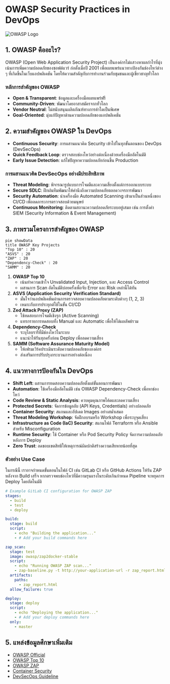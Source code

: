 # OWASP Security Practices in DevOps

![OWASP Logo](https://owasp.org/www-project-top-ten/assets/images/logo.png)

## 1. OWASP คืออะไร?

OWASP (Open Web Application Security Project) เป็นองค์กรไม่แสวงหาผลกำไรที่มุ่งเน้นการเพิ่มความปลอดภัยของซอฟต์แวร์ ก่อตั้งเมื่อปี 2001 เพื่อเผยแพร่แนวทางป้องกันช่องโหว่ต่าง ๆ ที่เกิดขึ้นในเว็บแอปพลิเคชัน โดยให้ความสำคัญกับการทำงานร่วมกับชุมชนและผู้เชี่ยวชาญทั่วโลก

### หลักการสำคัญของ OWASP
- **Open & Transparent**: ข้อมูลและเครื่องมือเผยแพร่ฟรี
- **Community-Driven**: พัฒนาโดยอาสาสมัครจากทั่วโลก
- **Vendor Neutral**: ไม่สนับสนุนผลิตภัณฑ์ทางการค้าใดเป็นพิเศษ
- **Goal-Oriented**: มุ่งแก้ปัญหาด้านความปลอดภัยของแอปพลิเคชัน

## 2. ความสำคัญของ OWASP ใน DevOps

- **Continuous Security**: การผสานแนวคิด Security เข้าไปในทุกขั้นตอนของ DevOps (DevSecOps)
- **Quick Feedback Loop**: ตรวจสอบช่องโหว่อย่างต่อเนื่องด้วยเครื่องมืออัตโนมัติ
- **Early Issue Detection**: แก้ไขปัญหาความปลอดภัยก่อนขึ้น Production

### การผสานแนวคิด DevSecOps อย่างมีประสิทธิภาพ
- **Threat Modeling**: พิจารณารูปแบบการโจมตีและความเสี่ยงตั้งแต่การออกแบบระบบ
- **Secure SDLC**: ฝึกฝนทีมพัฒนาให้คำนึงถึงความปลอดภัยตลอดวงจรการพัฒนา
- **Security Automation**: นำเครื่องมือ Automated Scanning เข้ามาเป็นส่วนหนึ่งของ CI/CD เพื่อลดภาระการตรวจสอบด้วยมนุษย์
- **Continuous Monitoring**: ติดตามสถานะความปลอดภัยระบบอยู่เสมอ เช่น การตั้งค่า SIEM (Security Information & Event Management)

## 3. ภาพรวมโครงการสำคัญของ OWASP

```mermaid
pie showData
title OWASP Key Projects
"Top 10" : 20
"ASVS" : 20
"ZAP" : 20
"Dependency-Check" : 20
"SAMM" : 20
```

1. **OWASP Top 10** 
   - เน้นทำความเข้าใจ Unvalidated Input, Injection, และ Access Control
   - ผสานการ Scan อัตโนมัติบ่อยครั้งเพื่อจับ Error และ Risk เหล่านี้ได้ทัน
2. **ASVS (Application Security Verification Standard)** 
   - มั่นใจว่าแอปพลิเคชันผ่านการตรวจสอบความปลอดภัยตามระดับต่างๆ (1, 2, 3)
   - เหมาะกับการประยุกต์ใช้ในขั้น CI/CD
3. **Zed Attack Proxy (ZAP)** 
   - ใช้ทดสอบการโจมตีเชิงรุก (Active Scanning)
   - แทรกรายการทดสอบทั้ง Manual และ Automatic เพื่อให้ได้ผลลัพธ์รวม
4. **Dependency-Check** 
   - ระบุไลบรารีที่มีช่องโหว่ในระบบ
   - แนะนำให้รันทุกครั้งก่อน Deploy เพื่อลดความเสี่ยง
5. **SAMM (Software Assurance Maturity Model)** 
   - ให้เฟรมเวิร์คประเมินระดับความปลอดภัยขององค์กร
   - ส่งเสริมการปรับปรุงกระบวนการอย่างต่อเนื่อง

## 4. แนวทางการป้องกันใน DevOps

- **Shift Left**: ผสานการทดสอบความปลอดภัยตั้งแต่ขั้นตอนการพัฒนา
- **Automation**: ใช้เครื่องมืออัตโนมัติ เช่น OWASP Dependency-Check เพื่อหาช่องโหว่
- **Code Review & Static Analysis**: ควบคุมคุณภาพโค้ดและลดความเสี่ยง
- **Protected Secrets**: จัดการข้อมูลลับ (API Keys, Credentials) อย่างปลอดภัย
- **Container Security**: สแกนและอัปเดต Images อย่างสม่ำเสมอ
- **Threat Modeling Workshop**: จัดฝึกอบรมหรือ Workshop เพื่อระบุจุดเสี่ยง
- **Infrastructure as Code (IaC) Security**: สแกนไฟล์ Terraform หรือ Ansible สำหรับ Misconfiguration
- **Runtime Security**: ใช้ Container หรือ Pod Security Policy จัดการความปลอดภัยหลังการ Deploy
- **Zero Trust**: ลดขอบเขตสิทธิให้เหตุการณ์ผิดปกติสร้างความเสียหายน้อยที่สุด

### ตัวอย่าง Use Case

ในกรณีนี้ เราอาจกำหนดขั้นตอนในไฟล์ CI เช่น GitLab CI หรือ GitHub Actions ให้รัน ZAP หลังจาก Build เสร็จ
หากตรวจพบช่องโหว่ที่มีความรุนแรงในระดับเกินกำหนด Pipeline จะหยุดการ Deploy โดยอัตโนมัติ

```yaml
# Example GitLab CI configuration for OWASP ZAP
stages:
  - build
  - test
  - deploy

build:
  stage: build
  script:
    - echo "Building the application..."
    - # Add your build commands here

zap_scan:
  stage: test
  image: owasp/zap2docker-stable
  script:
    - echo "Running OWASP ZAP scan..."
    - zap-baseline.py -t http://your-application-url -r zap_report.html
  artifacts:
    paths:
      - zap_report.html
  allow_failure: true

deploy:
  stage: deploy
  script:
    - echo "Deploying the application..."
    - # Add your deploy commands here
  only:
    - master
```

## 5. แหล่งข้อมูลศึกษาเพิ่มเติม

- [OWASP Official](https://owasp.org/)
- [OWASP Top 10](https://owasp.org/www-project-top-ten/)
- [OWASP ZAP](https://owasp.org/www-project-zap/)
- [Container Security](https://owasp.org/www-project-container-security/)
- [DevSecOps Guideline](https://owasp.org/www-project-devsecops-guideline/)

